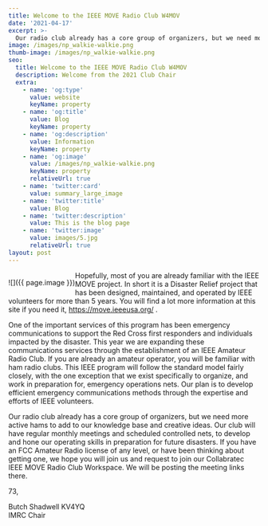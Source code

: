 ```yaml
---
title: Welcome to the IEEE MOVE Radio Club W4MOV
date: '2021-04-17'
excerpt: >-
  Our radio club already has a core group of organizers, but we need more active hams to add to our knowledge base and creative ideas.  Our club will have regular monthly meetings and scheduled controlled nets, to develop and hone our operating skills in preparation for future natural disasters.  If you have an FCC Amateur Radio license of any level, or have been thinking about getting one, we hope you will join us and request to join our Collabratec IEEE MOVE Radio Club Workspace.
image: /images/np_walkie-walkie.png
thumb-image: /images/np_walkie-walkie.png
seo:
  title: Welcome to the IEEE MOVE Radio Club W4MOV
  description: Welcome from the 2021 Club Chair
  extra:
    - name: 'og:type'
      value: website
      keyName: property
    - name: 'og:title'
      value: Blog
      keyName: property
    - name: 'og:description'
      value: Information
      keyName: property
    - name: 'og:image'
      value: /images/np_walkie-walkie.png
      keyName: property
      relativeUrl: true
    - name: 'twitter:card'
      value: summary_large_image
    - name: 'twitter:title'
      value: Blog
    - name: 'twitter:description'
      value: This is the blog page
    - name: 'twitter:image'
      value: images/5.jpg
      relativeUrl: true
layout: post
---
```


<div style="float:left" markdown="1">

![]({{ page.image }})

</div>

<div markdown="1">

Hopefully, most of you are already familiar with the IEEE MOVE project.  In short it is a Disaster Relief project that has been designed, maintained, and operated by IEEE volunteers for more than 5 years.  You will find a lot more information at this site if you need it, <https://move.ieeeusa.org/> .

One of the important services of this program has been emergency communications to support the Red Cross first responders and individuals impacted by the disaster.  This year we are expanding these communications services through the establishment of an IEEE Amateur Radio Club.  If you are already an amateur operator, you will be familiar with ham radio clubs.  This IEEE program will follow the standard model fairly closely, with the one exception that we exist specifically to organize, and work in preparation for, emergency operations nets.  Our plan is to develop efficient emergency communications methods through the expertise and efforts of IEEE volunteers.

Our radio club already has a core group of organizers, but we need more active hams to add to our knowledge base and creative ideas.  Our club will have regular monthly meetings and scheduled controlled nets, to develop and hone our operating skills in preparation for future disasters.  If you have an FCC Amateur Radio license of any level, or have been thinking about getting one, we hope you will join us and request to join our Collabratec IEEE MOVE Radio Club Workspace.  We will be posting the meeting links there.

73,

Butch Shadwell KV4YQ<br>
IMRC Chair

</div>